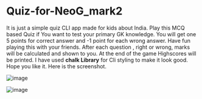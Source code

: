 # Quiz-for-NeoG_mark2
It is just a simple quiz CLI app made for kids about India. Play this MCQ based Quiz if You want to test your primary GK knowledge.
You will get one 5 points for correct answer and -1 point for each wrong answer. Have fun playing this with your friends.
After each question , right or wrong, marks will be calculated and shown to you. At the end of the game Highscores will be printed.
I have used **chalk Library** for Cli styling to make it look good. Hope you like it.
Here is the screenshot.


![image](https://user-images.githubusercontent.com/66175237/191190051-b7c78302-b0f8-49dd-8eb2-07604a9ff790.png)


![image](https://user-images.githubusercontent.com/66175237/193461289-305e5b99-b376-496b-aeb1-cf750f58ddda.png)
